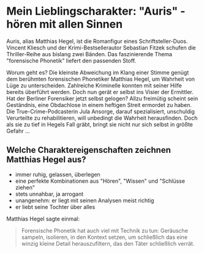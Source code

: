 # Mein Lieblingscharakter: "Auris" - hören mit allen Sinnen


Auris, alias Matthias Hegel, ist die Romanfigur eines Schriftsteller-Duos. Vincent Kliesch und der Krimi-Bestsellerautor Sebastian Fitzek schufen die Thriller-Reihe aus bislang zwei Bänden. Das faszinierende Thema "forensische Phonetik" liefert den passenden Stoff.

Worum geht es? Die kleinste Abweichung im Klang einer Stimme genügt dem berühmten forensischen Phonetiker Matthias Hegel, um Wahrheit von Lüge zu unterscheiden. Zahlreiche Kriminelle konnten mit seiner Hilfe bereits überführt werden. Doch nun gerät er selbst ins Visier der Ermittler. Hat der Berliner Forensiker jetzt selbst gelogen? Allzu freimütig scheint sein Geständnis, eine Obdachlose in einem heftigen Streit ermordet zu haben. Die True-Crime-Podcasterin Jula Ansorge, darauf spezialisiert, unschuldig Verurteilte zu rehabilitieren, will unbedingt die Wahrheit herausfinden. Doch als sie zu tief in Hegels Fall gräbt, bringt sie nicht nur sich selbst in größte Gefahr … 


## Welche Charaktereigenschaften zeichnen Matthias Hegel aus?


* immer ruhig, gelassen, überlegen
* eine perfekte Kombinationen aus "Hören", "Wissen" und "Schlüsse ziehen"
* stets unnahbar, ja arrogant
* unangenehm: er liegt mit seinen Analysen meist richtig
* er liebt seine Tochter über alles


Matthias Hegel sagte einmal:

> Forensische Phonetik hat auch viel mit Technik zu tun: 
> Geräusche sampeln, isolieren, in den Kontext setzen, um
> schließlich das eine winzig kleine Detail herauszufiltern, das
> den Täter schließlich verrät.

